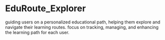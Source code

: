 # EduRoute_Explorer
 guiding users on a personalized educational path, helping them explore and navigate their learning routes.  focus on tracking, managing, and enhancing the learning path for each user.


